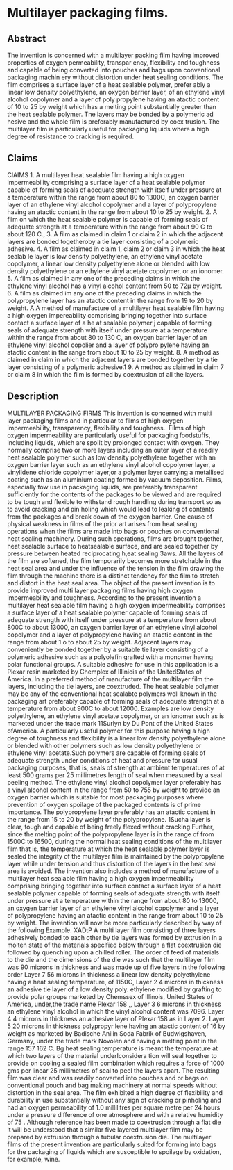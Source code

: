 # Multilayer packaging films.

## Abstract
The invention is concerned with a multilayer packing film having improved properties of oxygen permeability, transpar ency, flexibility and toughness and capable of being converted into pouches and bags upon conventional packaging machin ery without distortion under heat sealing conditions. The film comprises a surface layer of a heat sealable polymer, prefer ably a linear low density polyethylene, an oxygen barrier layer, of an ethylene vinyl alcohol copolymer and a layer of poly propylene having an atactic content of 10 to 25 by weight which has a melting point substantially greater than the heat sealable polymer. The layers may be bonded by a polymeric ad hesive and the whole film is preferably manufactured by coex trusion. The multilayer film is particularly useful for packaging liq uids where a high degree of resistance to cracking is required.

## Claims
ClAIMS 1. A multilayer heat sealable film having a high oxygen impermeability comprising a surface layer of a heat sealable polymer capable of forming seals of adequate strength with itself under pressure at a temperature within the range from about 80 to 1300C, an oxygen barrier layer of an ethylene vinyl alcohol copolymer and a layer of polypropylene having an atactic content in the range from about 10 to 25 by weight. 2. A film on which the heat sealable polymer is capable of forming seals of adequate strength at a temperature within the range from about 90 C to about 120 C., 3. A film as claimed in claim 1 or claim 2 in which the adjacent layers are bonded togetheroby a tie layer consisting of a polymeric adhesive. 4. A film as claimed in claim 1, claim 2 or claim 3 in which the heat sealab le layer is low density polyethylene, an ethylene vinyl acetate copolymer, a linear low density polyethylene alone or blended with low density polyethylene or an ethylene vinyl acetate copolymer, or an ionomer. 5. A film as claimed in any one of the preceding claims in which the ethylene vinyl alcohol has a vinyl alcohol content from 50 to 72µ by weight. 6. A film as claimed im any one of the preceding claims in which the polypropylene layer has an atactic content in the range from 19 to 20 by weight. A A method of manufacture of a multilayer heat sealable film having a high oxygen impereability comprising bringing together into surface contact a surface layer of a he at sealable polymer j capable of forming seals of adequate strength with itself under pressure at a temperature within the range from about 80 to 130 C, an oxygen barrier layer of an ethylene vinyl alcohol copolier and a layer of polypro pylene having an atactic content in the range from about 10 to 25 by weight. 8. A method as claimed in claim in which the adjacent layers are bonded together by a tie layer consisting of a polymeric adhesive.1 9. A method as claimed in claim 7 or claim 8 in which the film is formed by coextrusion of all the layers.

## Description
MULTILAYER PACKAGING FIRMS This invention is concerned with multi layer packaging films and in particular to films of high oxygen impermeability, transparency, flexibility and toughness.. Films of high oxygen impermeability are particularly useful for packaging foodstuffs, including liquids, which are spoilt by prolonged contact with oxygen. They normally comprise two or more layers including an outer layer of a readily heat sealable polymer such as low density polyethylene together with an oxygen barrier layer such as an ethylene vinyl alcohol copolymer layer, a vinylidene chloride copolymer layer,or a polymer layer carrying a metallised coating such as an aluminium coating formed by vacuum deposition. Films, especially fow use in packaging liquids, are preferably transparent sufficiently for the contents of the packages to be viewed and are required to be tough and flexible to withstand rough handling during transport so as to avoid cracking and pin holing which would lead to leaking of contents from the packages and break down of the oxygen barrier. One cause of physical weakness in films of the prior art arises from heat sealing operations when the films are made into bags or pouches on conventional heat sealing machinery. During such operations, films are brought together, heat sealable surface to heatsealable surface, and are sealed together by pressure between heated reciprocating h,eat sealing 3aws. All the layers of the film are softened, the film temporarily becomes more stretchable in the heat seal area and under the influence of the tension in the film drawing the film through the machine there is a distinct tendency for the film to stretch and distort in the heat seal area. The object of the present invention is to provide improved multi layer packaging films having high oxygen impermeability and toughness. According to the present invention a multilayer heat sealable film having a high oxygen impermeability comprises a surface layer of a heat sealable polymer capable of forming seals of adequate strength with itself under pressure at a temperature from about 800C to about 13000, an oxygen barrier layer of an ethylene vinyl alcohol copolymer and a layer of polypropylene having an atactic content in the range from about 1 o to about 25 by weight. Adjacent layers may conveniently be bonded together by a suitable tie layer consisting of a polymeric adhesive such as a polyolefin grafted with a monomer having polar functional groups. A suitable adhesive for use in this application is a Plexar resin marketed by Chemplex of Illiniois of the UnitedStates of America. In a preferred method of manufacture of the multilayer film the layers, including the tie layers, are coextruded. The heat sealable polymer may be any of the conventional heat sealabte polymers well known in the packaging art preferably capable of forming seals of adequate strength at a temperature from about 900C to about 12000. Examples are low density polyethylene, an ethylene vinyl acetate copolymer, or an ionomer such as is marketed under the trade mark 11Surlyn by Du Pont of the United States ofAmerica. A particularly useful polymer for this purpose having a high degree of toughness and flexibility is a linear low density polyethylene alone or blended with other polymers such as low density polyethylene or ethylene vinyl acetate.Such polymers are capable of forming seals of adequate strength under conditions of heat and pressure for usual packaging purposes, that is, seals of strength at ambient temperatures of at least 500 grams per 25 millimetres length of seal when measured by a seal peeling method. The ethylene vinyl alcohol copolymer layer preferably has a vinyl alcohol content in the range from 50 to 755 by weight to provide an oxygen barrier which is suitable for most packaging purposes where prevention of oxygen spoilage of the packaged contents is of prime importance. The polypropylene layer preferably has an atactic content in the range from 15 to 20 by weight of the polypropylene. 1Sucha layer is clear, tough and capable of being freely flexed without cracking.Further, since the melting point of the polypropylene layer is in the range of from 1500C to 16500, during the normal heat sealing conditions of the multilayer film that is, the temperature at which the heat sealable polymer layer is sealed the integrity of the multilayer film is maintained by the polypropylene layer while under tension and thus distortion of the layers in the heat seal area is avoided. The invention also includes a method of manufacture of a multilayer heat sealable film having a high oxygen impermeability comprising bringing together into surface contact a surface layer of a heat sealable polymer capable of forming seals of adequate strength with itself under pressure at a temperature within the range from about 80 to 13000, an oxygen barrier layer of an ethylene vinyl alcohol copolymer and a layer of polypropylene having an atactic content in the range from about 10 to 25 by weight. The invention will now be more particularly described by way of the following Example. XADtP A multi layer film consisting of three layers adhesively bonded to each other by tie layers was formed by extrusion in a molten state of the materials specified below through a flat coextrusion die followed by quenching upon a chilled roller. The order of feed of materials to the die and the dimensions of the die was such that the multilayer film was 90 microns in thickness and was made up of five layers in the following order Layer 7 56 microns in thickness a linear low density polyethylene having a heat sealing temperature, of 1150C, Layer 2 4 microns in thickness an adhesive tie layer of a low density poly. ethylene modified by grafting to provide polar groups marketed by Chemssex of Illinois, United States of America, under,the trade name Plexar 158 ,, Layer 3 6 microns in thickness an ethylene vinyl alcohol in which the vinyl alcohol content was 7096. Layer 4 4 microns in thickness an adhesive layer of Plexar 158 as in Layer 2. Layer 5 20 microns in thickness polypropyr lene having an atactic content of 16 by weight as marketed by Badische Anilin Soda Fabrik of Budwigshaven, Germany, under the trade mark Novolen and having a melting point in the range 157 162 C. Bg heat sealing temperature is meant the temperature at which two layers of the material underlconsidera tion will seal together to provide on cooling a sealed film combination which requires a force of 1000 gms per linear 25 millimetres of seal to peel the layers apart. The resulting film was clear and was readily converted into pouches and or bags on conventional pouch and bag making machinery at normal speeds without distortion in the seal area. The film exhibited a high degree of flexibility and durability in use substantially without any sign of cracking or pinholing and had an oxygen permeability of 1.0 millilitres per square metre per 24 hours under a pressure difference of one atmosphere and with a relative humidity of 75 . Although reference has been made to coextrusion through a flat die it will be understood that a similar five layered multilayer film may be prepared by extrusion through a tubular coextrusion die. The multilayer films of the present invention are particularly suited for forming into bags for the packaging of liquids which are susceptible to spoilage by oxidation, for example, wine.